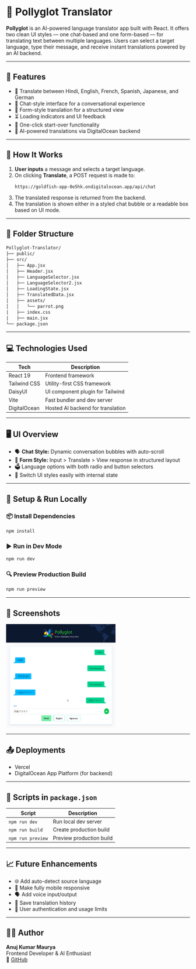 # 🦜 Pollyglot Translator

**Pollyglot** is an AI-powered language translator app built with React. It offers two clean UI styles — one chat-based and one form-based — for translating text between multiple languages. Users can select a target language, type their message, and receive instant translations powered by an AI backend.

---

## 🚀 Features

- 🎯 Translate between Hindi, English, French, Spanish, Japanese, and German
- 💬 Chat-style interface for a conversational experience
- 📝 Form-style translation for a structured view
- ⏳ Loading indicators and UI feedback
- 🔁 One-click start-over functionality
- 🧠 AI-powered translations via DigitalOcean backend

---

## 🧠 How It Works

1. **User inputs** a message and selects a target language.
2. On clicking **Translate**, a POST request is made to:
   ```
   https://goldfish-app-8e5hk.ondigitalocean.app/api/chat
   ```
3. The translated response is returned from the backend.
4. The translation is shown either in a styled chat bubble or a readable box based on UI mode.

---

## 📂 Folder Structure

```
Pollyglot-Translator/
├── public/
├── src/
│   ├── App.jsx
│   ├── Header.jsx
│   ├── LanguageSelector.jsx
│   ├── LanguageSelector2.jsx
│   ├── LoadingState.jsx
│   ├── TranslatedData.jsx
│   ├── assets/
│   │   └── parrot.png
|   ├── index.css
|   ├── main.jsx
└── package.json
```

---

## 💻 Technologies Used

| Tech           | Description                        |
|----------------|------------------------------------|
| React 19       | Frontend framework                 |
| Tailwind CSS   | Utility-first CSS framework        |
| DaisyUI        | UI component plugin for Tailwind   |
| Vite           | Fast bundler and dev server        |
| DigitalOcean   | Hosted AI backend for translation  |

---

## 🖥️ UI Overview

- 🗣️ **Chat Style:** Dynamic conversation bubbles with auto-scroll
- 🧾 **Form Style:** Input > Translate > View response in structured layout
- 🗳️ Language options with both radio and button selectors
- 🔄 Switch UI styles easily with internal state

---

## 🔧 Setup & Run Locally

### 📦 Install Dependencies
```bash
npm install
```

### ▶️ Run in Dev Mode
```bash
npm run dev
```

### 🔍 Preview Production Build
```bash
npm run preview
```

---

## 📸 Screenshots

<img src="public/polyglot.png" width="300" />


---

## 📤 Deployments

- Vercel
- DigitalOcean App Platform (for backend)

---

## 📌 Scripts in `package.json`

| Script            | Description               |
|-------------------|---------------------------|
| `npm run dev`     | Run local dev server      |
| `npm run build`   | Create production build   |
| `npm run preview` | Preview production build  |

---

## 📈 Future Enhancements

- 🌐 Add auto-detect source language
- 📱 Make fully mobile responsive
- 🗣️ Add voice input/output
- 💾 Save translation history
- 🔐 User authentication and usage limits

---

## 👨‍💻 Author

**Anuj Kumar Maurya**  
Frontend Developer & AI Enthusiast  
🔗 [GitHub](https://github.com/codeXanu)
